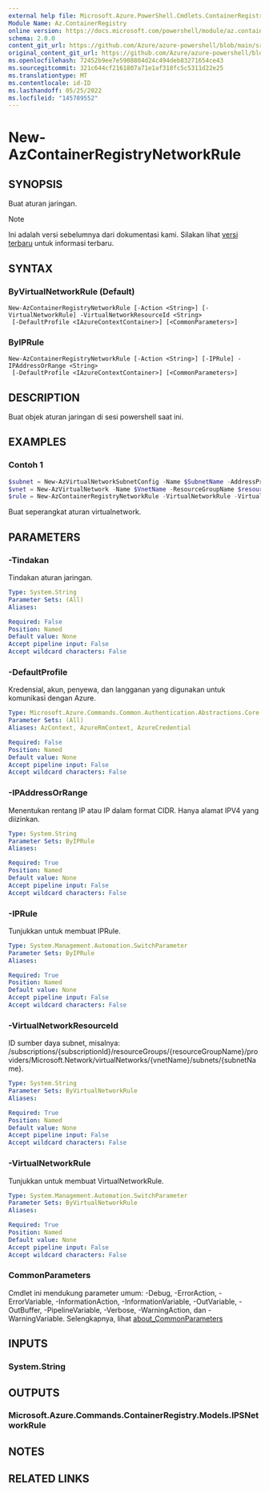```yaml
---
external help file: Microsoft.Azure.PowerShell.Cmdlets.ContainerRegistry.dll-Help.xml
Module Name: Az.ContainerRegistry
online version: https://docs.microsoft.com/powershell/module/az.containerregistry/new-azcontainerregistrynetworkrule
schema: 2.0.0
content_git_url: https://github.com/Azure/azure-powershell/blob/main/src/ContainerRegistry/ContainerRegistry/help/New-AzContainerRegistryNetworkRule.md
original_content_git_url: https://github.com/Azure/azure-powershell/blob/main/src/ContainerRegistry/ContainerRegistry/help/New-AzContainerRegistryNetworkRule.md
ms.openlocfilehash: 72452b9ee7e5908804d24c494deb83271654ce43
ms.sourcegitcommit: 321c644cf2161807a71e1af318fc5c5311d22e25
ms.translationtype: MT
ms.contentlocale: id-ID
ms.lasthandoff: 05/25/2022
ms.locfileid: "145789552"
---
```

# New-AzContainerRegistryNetworkRule

## SYNOPSIS
Buat aturan jaringan.

> [!NOTE]
>Ini adalah versi sebelumnya dari dokumentasi kami. Silakan lihat [versi terbaru](/powershell/module/az.containerregistry/new-azcontainerregistrynetworkrule) untuk informasi terbaru.

## SYNTAX

### ByVirtualNetworkRule (Default)
```
New-AzContainerRegistryNetworkRule [-Action <String>] [-VirtualNetworkRule] -VirtualNetworkResourceId <String>
 [-DefaultProfile <IAzureContextContainer>] [<CommonParameters>]
```

### ByIPRule
```
New-AzContainerRegistryNetworkRule [-Action <String>] [-IPRule] -IPAddressOrRange <String>
 [-DefaultProfile <IAzureContextContainer>] [<CommonParameters>]
```

## DESCRIPTION
Buat objek aturan jaringan di sesi powershell saat ini.

## EXAMPLES

### Contoh 1
```powershell
$subnet = New-AzVirtualNetworkSubnetConfig -Name $SubnetName -AddressPrefix "10.0.1.0/24" -ServiceEndpoint "Microsoft.ContainerRegistry"
$vnet = New-AzVirtualNetwork -Name $VnetName -ResourceGroupName $resourceGroupName -Location $location -AddressPrefix "10.0.0.0/16" -Subnet $subnet
$rule = New-AzContainerRegistryNetworkRule -VirtualNetworkRule -VirtualNetworkResourceId $vnet.Subnets[0].Id
```

Buat seperangkat aturan virtualnetwork.

## PARAMETERS

### -Tindakan
Tindakan aturan jaringan.

```yaml
Type: System.String
Parameter Sets: (All)
Aliases:

Required: False
Position: Named
Default value: None
Accept pipeline input: False
Accept wildcard characters: False
```

### -DefaultProfile
Kredensial, akun, penyewa, dan langganan yang digunakan untuk komunikasi dengan Azure.

```yaml
Type: Microsoft.Azure.Commands.Common.Authentication.Abstractions.Core.IAzureContextContainer
Parameter Sets: (All)
Aliases: AzContext, AzureRmContext, AzureCredential

Required: False
Position: Named
Default value: None
Accept pipeline input: False
Accept wildcard characters: False
```

### -IPAddressOrRange
Menentukan rentang IP atau IP dalam format CIDR.
Hanya alamat IPV4 yang diizinkan.

```yaml
Type: System.String
Parameter Sets: ByIPRule
Aliases:

Required: True
Position: Named
Default value: None
Accept pipeline input: False
Accept wildcard characters: False
```

### -IPRule
Tunjukkan untuk membuat IPRule.

```yaml
Type: System.Management.Automation.SwitchParameter
Parameter Sets: ByIPRule
Aliases:

Required: True
Position: Named
Default value: None
Accept pipeline input: False
Accept wildcard characters: False
```

### -VirtualNetworkResourceId
ID sumber daya subnet, misalnya: /subscriptions/{subscriptionId}/resourceGroups/{resourceGroupName}/providers/Microsoft.Network/virtualNetworks/{vnetName}/subnets/{subnetName}.

```yaml
Type: System.String
Parameter Sets: ByVirtualNetworkRule
Aliases:

Required: True
Position: Named
Default value: None
Accept pipeline input: False
Accept wildcard characters: False
```

### -VirtualNetworkRule
Tunjukkan untuk membuat VirtualNetworkRule.

```yaml
Type: System.Management.Automation.SwitchParameter
Parameter Sets: ByVirtualNetworkRule
Aliases:

Required: True
Position: Named
Default value: None
Accept pipeline input: False
Accept wildcard characters: False
```

### CommonParameters
Cmdlet ini mendukung parameter umum: -Debug, -ErrorAction, -ErrorVariable, -InformationAction, -InformationVariable, -OutVariable, -OutBuffer, -PipelineVariable, -Verbose, -WarningAction, dan -WarningVariable. Selengkapnya, lihat [about_CommonParameters](http://go.microsoft.com/fwlink/?LinkID=113216)

## INPUTS

### System.String

## OUTPUTS

### Microsoft.Azure.Commands.ContainerRegistry.Models.IPSNetworkRule

## NOTES

## RELATED LINKS
